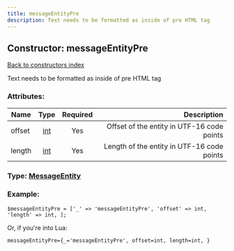 ```yaml
---
title: messageEntityPre
description: Text needs to be formatted as inside of pre HTML tag
---
```

## Constructor: messageEntityPre  
[Back to constructors index](index.md)



Text needs to be formatted as inside of pre HTML tag

### Attributes:

| Name     |    Type       | Required | Description |
|----------|:-------------:|:--------:|------------:|
|offset|[int](../types/int.md) | Yes|Offset of the entity in UTF-16 code points|
|length|[int](../types/int.md) | Yes|Length of the entity in UTF-16 code points|



### Type: [MessageEntity](../types/MessageEntity.md)


### Example:

```
$messageEntityPre = ['_' => 'messageEntityPre', 'offset' => int, 'length' => int, ];
```  

Or, if you're into Lua:  


```
messageEntityPre={_='messageEntityPre', offset=int, length=int, }

```


